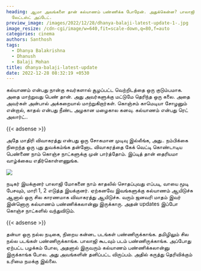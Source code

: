 ```yaml
---
heading: ஆமா அவங்களை தான் கல்யாணம் பண்ணிக்க போறேன். அதுக்கென்ன? பாலாஜி மோகன்
  லேட்டஸ்ட் அப்டேட்.
preview_image: /images/2022/12/28/dhanya-balaji-latest-update-1-.jpg
image_resize: /cdn-cgi/image/w=640,fit=scale-down,q=80,f=auto
categories: cinema
authors: Santhosh
tags:
  - Dhanya Balakrishna
  - Dhanush
  - Balaji Mohan
title: dhanya-balaji-latest-update
date: 2022-12-28 08:32:19 +0530
---
```

கல்யாணம் என்பது நான்கு சுவர்களால் சூழப்பட்ட  வெற்றிடத்தை ஒரு குடும்பமாக. அதை மாற்றுவது பெண் தான். அது அவர்களுக்கு மட்டுமே தெரிந்த ஒரு கலை. அதை அவர்கள் அன்பால் அக்கறையால் மாற்றுகிறார்கள்.  கொஞ்சம் காமெடியா சோழனும் என்றால்,
காதல் என்பது 
நீண்ட அழகான 
மழைகால கனவு.
கல்யாணம் என்பது 
ரெட் அலார்ட்..

{{< adsense >}}

அதே மாதிரி விவாகரத்து என்பது ஒரு சோகமான முடிவு இல்லீங்க,
அது..
நம்பிக்கை நிறைந்த ஒரு புது துவக்கம்ங்க
தன்னோட விவாகரத்தை கேக் வெட்டி கொண்டாடிய பெண்ணை நாம் கொஞ்ச நாட்களுக்கு முன் பார்த்தோம். இப்டித் தான் தைரியமா வாழ்க்கைய எதிர்கொள்ளணுங்க.

![](/images/2022/12/28/dhanya-balaji-latest-update-2-.jpg)

நடிகர் இயக்குனர் பாலாஜி மோகனை நாம் காதலில் சொதப்புவது எப்படி, வாயை மூடி பேசவும், மாரி 1, 2 எடுத்த இயக்குனர். ஏற்கனவே இவங்களுக்கு கல்யாணம் ஆயிடுச்சு ஆனால் ஒரு சில காரணமாக விவாகரத்து ஆயிடுச்சு. வரும் ஜனவரி மாதம் இவர் இன்னொரு கல்யாணம் பண்ணிக்கலான்னு இருக்காரு. அதன் updates இப்போ கொஞ்ச நாட்களில் வந்துவிடும். 

{{< adsense >}}

தன்யா ஒரு நல்ல நடிகை, நிறைய கன்னட படங்கள் பண்ணிருக்காங்க. தமிழிலும் சில நல்ல படங்கள் பண்ணிருக்காங்க. பாலாஜி கூடவும் படம் பண்ணிருக்காங்க. அப்போது ஏற்பட்ட பழக்கம் போல, அதனால் இருவரும் கல்யாணம் பண்ணிக்கலான்னு இருக்காங்க போல. அது அவங்களின் தனிப்பட்ட விருப்பம். அதில் கருத்து தெரிவிக்கும் உரிமை நமக்கு இல்லை.